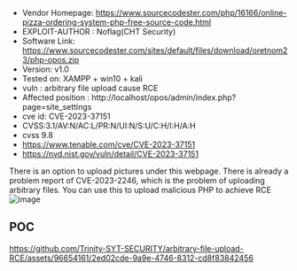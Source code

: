 +  Vendor Homepage: https://www.sourcecodester.com/php/16166/online-pizza-ordering-system-php-free-source-code.html
+ EXPLOIT-AUTHOR : Noflag(CHT Security)
+ Software Link: https://www.sourcecodester.com/sites/default/files/download/oretnom23/php-opos.zip
+ Version: v1.0
+ Tested on: XAMPP + win10 + kali
+ vuln : arbitrary file upload cause RCE
+ Affected position : http://localhost/opos/admin/index.php?page=site_settings
+ cve id: CVE-2023-37151
+ CVSS:3.1/AV:N/AC:L/PR:N/UI:N/S:U/C:H/I:H/A:H
+ cvss  9.8
+ https://www.tenable.com/cve/CVE-2023-37151
+ https://nvd.nist.gov/vuln/detail/CVE-2023-37151


There is an option to upload pictures under this webpage. There is already a problem report of CVE-2023-2246, which is the problem of uploading arbitrary files. You can use this to upload malicious PHP to achieve RCE
![image](https://github.com/Trinity-SYT-SECURITY/arbitrary-file-upload-RCE/assets/96654161/2604c109-a34a-45ce-b3a3-63ee422d65be)

## POC

https://github.com/Trinity-SYT-SECURITY/arbitrary-file-upload-RCE/assets/96654161/2ed02cde-9a9e-4746-8312-cd8f83842456

